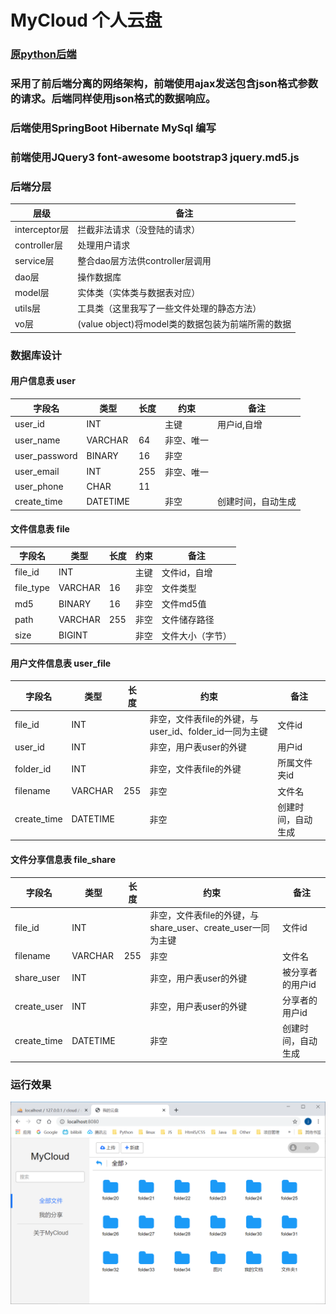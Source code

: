 # MyCloud 个人云盘

### [原python后端](https://github.com/ChenjxJames/MyWebSite)
### 采用了前后端分离的网络架构，前端使用ajax发送包含json格式参数的请求。后端同样使用json格式的数据响应。
### 后端使用SpringBoot Hibernate MySql 编写
### 前端使用JQuery3 font-awesome bootstrap3 jquery.md5.js
 
### 后端分层
| 层级 | 备注 |
| --- | --- |
| interceptor层 | 拦截非法请求（没登陆的请求）|
| controller层 | 处理用户请求 |
| service层	| 整合dao层方法供controller层调用 |
| dao层 | 操作数据库 |
| model层 | 实体类（实体类与数据表对应） |
| utils层 |	工具类（这里我写了一些文件处理的静态方法） |
| vo层 | (value object)将model类的数据包装为前端所需的数据 |

### 数据库设计
#### 用户信息表 user
| 字段名 | 类型 | 长度 | 约束 | 备注 |
| --- | --- | --- | --- | --- |
| user_id |	INT	|  | 主键 | 用户id,自增 |
| user_name	| VARCHAR | 64 | 非空、唯一 | |
| user_password	| BINARY | 16 | 非空	| |
| user_email | INT | 255 | 非空、唯一 | |
| user_phone | CHAR | 11 | | |		
| create_time | DATETIME | | 非空 | 创建时间，自动生成 |

#### 文件信息表 file
| 字段名 | 类型 | 长度 | 约束 | 备注 |
| --- | --- | --- | --- | --- |
| file_id | INT	| | 主键 | 文件id，自增 |
| file_type	| VARCHAR | 16 | 非空 | 文件类型 |
| md5 | BINARY | 16	| 非空 | 文件md5值 |
| path | VARCHAR | 255 | 非空 | 文件储存路径 |
| size | BIGINT | |	非空 | 文件大小（字节） |

#### 用户文件信息表 user_file
| 字段名 | 类型 | 长度 | 约束 | 备注 |
| --- | --- | --- | --- | --- |
| file_id | INT	| | 非空，文件表file的外键，与user_id、folder_id一同为主键 | 文件id |
| user_id | INT	| | 非空，用户表user的外键 | 用户id |
| folder_id | INT | | 非空，文件表file的外键 | 所属文件夹id |
| filename | VARCHAR |255 | 非空 | 文件名 |
| create_time | DATETIME | | 非空 | 创建时间，自动生成 |

#### 文件分享信息表 file_share
| 字段名 | 类型 | 长度 | 约束 | 备注 |
| --- | --- | --- | --- | --- |
| file_id | INT	| |非空，文件表file的外键，与share_user、create_user一同为主键	| 文件id |
| filename | VARCHAR | 255 | 非空 | 文件名 |
| share_user | INT | | 非空，用户表user的外键 | 被分享者的用户id |
| create_user | INT	| | 非空，用户表user的外键 | 分享者的用户id |
| create_time | DATETIME | | 非空 | 创建时间，自动生成 |

### 运行效果
![run](./doc/run.png)